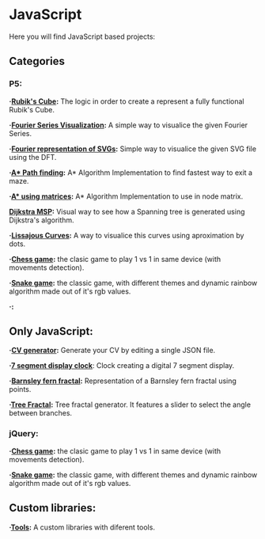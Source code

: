# JavaScript

Here you will find JavaScript based projects:

## Categories

### P5:

**·[Rubik's Cube](https://github.com/Jkutkut/JS-Rubik_Cube):** The logic in order to create a represent a fully functional Rubik's Cube.

**·[Fourier Series Visualization](https://github.com/Jkutkut/JS-Fourier-Series-Visualization):** A simple way to visualice the given Fourier Series.

**·[Fourier representation of SVGs](https://github.com/Jkutkut/JS-Drawing-SVGs-using-DFT):** Simple way to visualice the given SVG file using the DFT.

**·[A* Path finding](https://github.com/Jkutkut/Js_Path-finding):** A* Algorithm Implementation to find fastest way to exit a maze.

**·[A* using matrices](https://github.com/Jkutkut/Js_A-Star_Matix_Based):** A* Algorithm Implementation to use in node matrix.

**[Dijkstra MSP](https://github.com/Jkutkut/JS-Dijkstra-Minimum-Spanning-Tree):** Visual way to see how a Spanning tree is generated using Dijkstra's algorithm.

**·[Lissajous Curves](https://github.com/Jkutkut/JS-Lissajous-curves):** A way to visualice this curves using aproximation by dots.

**·[Chess game](https://github.com/Jkutkut/Js_Chess-Game):** the clasic game to play 1 vs 1 in same device (with movements detection).

**·[Snake game](https://github.com/Jkutkut/Js_Snake-Game):** the classic game, with different themes and dynamic rainbow algorithm made out of it's rgb values.

**·[]():**


## Only JavaScript:
**·[CV generator](https://github.com/Jkutkut/CV-Jkutkut):** Generate your CV by editing a single JSON file.

**·[7 segment display clock](https://github.com/Jkutkut/Js-Seven-segment-display-clock)**: Clock creating a digital 7 segment display.

**·[Barnsley fern fractal](https://github.com/Jkutkut/Js_Barnsley-fern-fractal):** Representation of a Barnsley fern fractal using points.

**·[Tree Fractal](https://github.com/Jkutkut/Js_Tree-Fractal):** Tree fractal generator. It features a slider to select the angle between branches.

### jQuery:

**·[Chess game](https://github.com/Jkutkut/Js_Chess-Game):** the clasic game to play 1 vs 1 in same device (with movements detection).

**·[Snake game](https://github.com/Jkutkut/Js_Snake-Game):** the classic game, with different themes and dynamic rainbow algorithm made out of it's rgb values.

## Custom libraries:

**·[Tools](https://github.com/Jkutkut/JS-tools):** A custom libraries with diferent tools.
